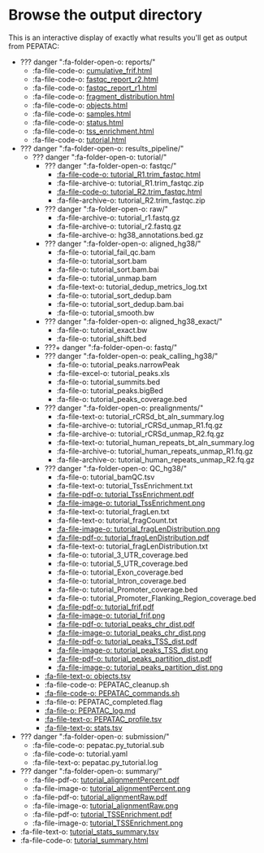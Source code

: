 # Browse the output directory

This is an interactive display of exactly what results you'll get as output from PEPATAC:

* ??? danger ":fa-folder-open-o: reports/"
    * :fa-file-code-o: [cumulative_frif.html](../files/examples/tutorial/reports/cumulative_frif.html)
    * :fa-file-code-o: [fastqc_report_r2.html](../files/examples/tutorial/reports/fastqc_report_r2.html)
    * :fa-file-code-o: [fastqc_report_r1.html](../files/examples/tutorial/reports/fastqc_report_r1.html)
    * :fa-file-code-o: [fragment_distribution.html](../files/examples/tutorial/reports/fragment_distribution.html)
    * :fa-file-code-o: [objects.html](../files/examples/tutorial/reports/objects.html)
    * :fa-file-code-o: [samples.html](../files/examples/tutorial/reports/samples.html)
    * :fa-file-code-o: [status.html](../files/examples/tutorial/reports/status.html)
    * :fa-file-code-o: [tss_enrichment.html](../files/examples/tutorial/reports/tss_enrichment.html)
    * :fa-file-code-o: [tutorial.html](../files/examples/tutorial/reports/tutorial.html)
* ??? danger ":fa-folder-open-o: results_pipeline/"
    * ??? danger ":fa-folder-open-o: tutorial/"
        * ??? danger ":fa-folder-open-o: fastqc/"
            * [:fa-file-code-o: tutorial_R1.trim_fastqc.html](../files/examples/tutorial/results_pipeline/tutorial/fastqc/tutorial_R1.trim_fastqc.html)
            * :fa-file-archive-o: tutorial_R1.trim_fastqc.zip
            * [:fa-file-code-o: tutorial_R2.trim_fastqc.html](../files/examples/tutorial/results_pipeline/tutorial/fastqc/tutorial_R2.trim_fastqc.html)
            * :fa-file-archive-o: tutorial_R2.trim_fastqc.zip
        * ??? danger ":fa-folder-open-o: raw/"
            * :fa-file-archive-o: tutorial_r1.fastq.gz
            * :fa-file-archive-o: tutorial_r2.fastq.gz
            * :fa-file-archive-o: hg38_annotations.bed.gz 
        * ??? danger ":fa-folder-open-o: aligned_hg38/"
            * :fa-file-o: tutorial_fail_qc.bam
            * :fa-file-o: tutorial_sort.bam
            * :fa-file-o: tutorial_sort.bam.bai
            * :fa-file-o: tutorial_unmap.bam
            * :fa-file-text-o: tutorial_dedup_metrics_log.txt
            * :fa-file-o: tutorial_sort_dedup.bam
            * :fa-file-o: tutorial_sort_dedup.bam.bai
            * :fa-file-o: tutorial_smooth.bw
        * ??? danger ":fa-folder-open-o: aligned_hg38_exact/"
            * :fa-file-o: tutorial_exact.bw
            * :fa-file-o: tutorial_shift.bed
        * ???+ danger ":fa-folder-open-o: fastq/"
        * ??? danger ":fa-folder-open-o: peak_calling_hg38/"
            * :fa-file-o: tutorial_peaks.narrowPeak
            * :fa-file-excel-o: tutorial_peaks.xls
            * :fa-file-o: tutorial_summits.bed
            * :fa-file-o: tutorial_peaks.bigBed
            * :fa-file-o: tutorial_peaks_coverage.bed
        * ??? danger ":fa-folder-open-o: prealignments/"
            * :fa-file-text-o: tutorial_rCRSd_bt_aln_summary.log
            * :fa-file-archive-o: tutorial_rCRSd_unmap_R1.fq.gz
            * :fa-file-archive-o: tutorial_rCRSd_unmap_R2.fq.gz
            * :fa-file-text-o: tutorial_human_repeats_bt_aln_summary.log
            * :fa-file-archive-o: tutorial_human_repeats_unmap_R1.fq.gz
            * :fa-file-archive-o: tutorial_human_repeats_unmap_R2.fq.gz
        * ??? danger ":fa-folder-open-o: QC_hg38/"
            * :fa-file-o: tutorial_bamQC.tsv
            * :fa-file-text-o: tutorial_TssEnrichment.txt
            * [:fa-file-pdf-o: tutorial_TssEnrichment.pdf](../files/examples/tutorial/results_pipeline/tutorial/QC_hg38/tutorial_TssEnrichment.pdf)
            * [:fa-file-image-o: tutorial_TssEnrichment.png](../files/examples/tutorial/results_pipeline/tutorial/QC_hg38/tutorial_TssEnrichment.png)
            * :fa-file-text-o: tutorial_fragLen.txt
            * :fa-file-text-o: tutorial_fragCount.txt
            * [:fa-file-image-o: tutorial_fragLenDistribution.png](../files/examples/tutorial/results_pipeline/tutorial/QC_hg38/tutorial_fragLenDistribution.png)
            * [:fa-file-pdf-o: tutorial_fragLenDistribution.pdf](../files/examples/tutorial/results_pipeline/tutorial/QC_hg38/tutorial_fragLenDistribution.pdf)
            * :fa-file-text-o: tutorial_fragLenDistribution.txt
            * :fa-file-o: tutorial_3_UTR_coverage.bed
            * :fa-file-o: tutorial_5_UTR_coverage.bed
            * :fa-file-o: tutorial_Exon_coverage.bed
            * :fa-file-o: tutorial_Intron_coverage.bed
            * :fa-file-o: tutorial_Promoter_coverage.bed
            * :fa-file-o: tutorial_Promoter_Flanking_Region_coverage.bed
            * [:fa-file-pdf-o: tutorial_frif.pdf](../files/examples/tutorial/results_pipeline/tutorial/QC_hg38/tutorial_frif.pdf)
            * [:fa-file-image-o: tutorial_frif.png](../files/examples/tutorial/results_pipeline/tutorial/QC_hg38/tutorial_frif.png)
            * [:fa-file-pdf-o: tutorial_peaks_chr_dist.pdf](../files/examples/tutorial/results_pipeline/tutorial/QC_hg38/tutorial_peaks_chr_dist.pdf)
            * [:fa-file-image-o: tutorial_peaks_chr_dist.png](../files/examples/tutorial/results_pipeline/tutorial/QC_hg38/tutorial_peaks_chr_dist.png)
            * [:fa-file-pdf-o: tutorial_peaks_TSS_dist.pdf](../files/examples/tutorial/results_pipeline/tutorial/QC_hg38/tutorial_peaks_TSS_dist.pdf)
            * [:fa-file-image-o: tutorial_peaks_TSS_dist.png](../files/examples/tutorial/results_pipeline/tutorial/QC_hg38/tutorial_peaks_TSS_dist.png)
            * [:fa-file-pdf-o: tutorial_peaks_partition_dist.pdf](../files/examples/tutorial/results_pipeline/tutorial/QC_hg38/tutorial_peaks_partition_dist.pdf)
            * [:fa-file-image-o: tutorial_peaks_partition_dist.png](../files/examples/tutorial/results_pipeline/tutorial/QC_hg38/tutorial_peaks_partition_dist.png)
        * [:fa-file-text-o: objects.tsv](../files/examples/tutorial/results_pipeline/tutorial/objects.tsv) 
        * :fa-file-code-o: PEPATAC_cleanup.sh
        * [:fa-file-code-o: PEPATAC_commands.sh](../files/examples/tutorial/results_pipeline/tutorial/PEPATAC_commands.sh)
        * :fa-file-o: PEPATAC_completed.flag
        * [:fa-file-o: PEPATAC_log.md](../files/examples/tutorial/results_pipeline/tutorial/PEPATAC_log.md)
        * [:fa-file-text-o: PEPATAC_profile.tsv](../files/examples/tutorial/results_pipeline/tutorial/PEPATAC_profile.tsv)
        * [:fa-file-text-o: stats.tsv](../files/examples/tutorial/results_pipeline/tutorial/stats.tsv)
* ??? danger ":fa-folder-open-o: submission/"
    * :fa-file-code-o: pepatac.py_tutorial.sub
    * :fa-file-code-o: tutorial.yaml
    * :fa-file-text-o: pepatac.py_tutorial.log
* ??? danger ":fa-folder-open-o: summary/"
    * :fa-file-pdf-o: [tutorial_alignmentPercent.pdf](../files/examples/tutorial/summary/tutorial_alignmentPercent.pdf)
    * :fa-file-image-o: [tutorial_alignmentPercent.png](../files/examples/tutorial/summary/tutorial_alignmentPercent.png)
    * :fa-file-pdf-o: [tutorial_alignmentRaw.pdf](../files/examples/tutorial/summary/tutorial_alignmentRaw.pdf)
    * :fa-file-image-o: [tutorial_alignmentRaw.png](../files/examples/tutorial/summary/tutorial_alignmentRaw.png)
    * :fa-file-pdf-o: [tutorial_TSSEnrichment.pdf](../files/examples/tutorial/summary/tutorial_TSSEnrichment.pdf)
    * :fa-file-image-o: [tutorial_TSSEnrichment.png](../files/examples/tutorial/summary/tutorial_TSSEnrichment.png)
* :fa-file-text-o: [tutorial_stats_summary.tsv](../files/examples/tutorial/tutorial_stats_summary.tsv)
* :fa-file-code-o: [tutorial_summary.html](../files/examples/tutorial/tutorial_summary.html)
